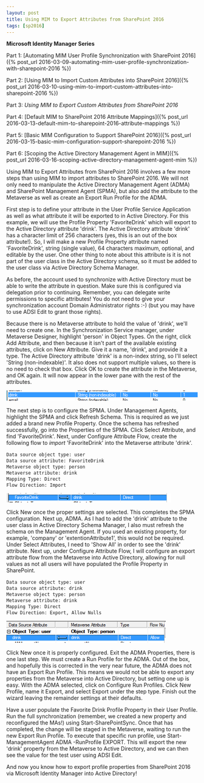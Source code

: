 ```yaml
---
layout: post
title: Using MIM to Export Attributes from SharePoint 2016
tags: [sp2016]
---
```


**Microsoft Identity Manager Series**

Part 1: [Automating MIM User Profile Synchronization with SharePoint 2016]({% post_url 2016-03-09-automating-mim-user-profile-synchronization-with-sharepoint-2016 %})

Part 2: [Using MIM to Import Custom Attributes into SharePoint 2016]({% post_url 2016-03-10-using-mim-to-import-custom-attributes-into-sharepoint-2016 %})

Part 3: _Using MIM to Export Custom Attributes from SharePoint 2016_

Part 4: [Default MIM to SharePoint 2016 Attribute Mappings]({% post_url 2016-03-13-default-mim-to-sharepoint-2016-attribute-mappings %})

Part 5: [Basic MIM Configuration to Support SharePoint 2016]({% post_url 2016-03-15-basic-mim-configuration-support-sharepoint-2016 %})

Part 6: [Scoping the Active Directory Management Agent in MIM]({% post_url 2016-03-16-scoping-active-directory-management-agent-mim %})

Using MIM to Export Attributes from SharePoint 2016 involves a few more steps than using MIM to import attributes to SharePoint 2016. We will not only need to manipulate the Active Directory Management Agent (ADMA) and SharePoint Management Agent (SPMA), but also add the attribute to the Metaverse as well as create an Export Run Profile for the ADMA.

First step is to define your attribute in the User Profile Service Application as well as what attribute it will be exported to in Active Directory. For this example, we will use the Profile Property 'FavoriteDrink' which will export to the Active Directory attribute 'drink'. The Active Directory attribute 'drink' has a character limit of 256 characters (yes, this is an out of the box attribute!). So, I will make a new Profile Property attribute named 'FavoriteDrink', string (single value), 64 characters maximum, optional, and editable by the user. One other thing to note about this attribute is it is not part of the user class in the Active Directory schema, so it must be added to the user class via Active Directory Schema Manager.

As before, the account used to synchronize with Active Directory must be able to write the attribute in question. Make sure this is configured via delegation prior to continuing. Remember, you can delegate write permissions to specific attributes! You do not need to give your synchronization account Domain Administrator rights :-) (but you may have to use ADSI Edit to grant those rights).

Because there is no Metaverse attribute to hold the value of 'drink', we'll need to create one. In the Synchronization Service manager, under Metaverse Designer, highlight 'person' in Object Types. On the right, click Add Attribute, and then because it isn't part of the available existing attributes, click on New Attribute. Give it a name, 'drink', and provide it a type. The Active Directory attribute 'drink' is a non-index string, so I'll select 'String (non-indexable)'. It also does not support multiple values, so there is no need to check that box. Click OK to create the attribute in the Metaverse, and OK again. It will now appear in the lower pane with the rest of the attributes.

![MetaverseAttribute](/assets/images/2016/03/MetaverseAttribute.png)

The next step is to configure the SPMA. Under Management Agents, highlight the SPMA and click Refresh Schema. This is required as we just added a brand new Profile Property. Once the schema has refreshed successfully, go into the Properties of the SPMA. Click Select Attribute, and find 'FavoriteDrink'. Next, under Configure Attribute Flow, create the following flow to _import_ 'FavoriteDrink' into the Metaverse attribute 'drink'.

```
Data source object type: user
Data source attribute: FavoriteDrink
Metaverse object type: person
Metaverse attribute: drink
Mapping Type: Direct
Flow Direction: Import
```

![SPMA-D-Import](/assets/images/2016/03/SPMA-D-Import.png)

Click New once the proper settings are selected. This completes the SPMA configuration. Next up, ADMA. As I had to add the 'drink' attribute to the user class in Active Directory Schema Manager, I also must refresh the schema on the Management Agent. If you used an existing property, for example, 'company' or 'extentionAttribute1', this would not be required. Under Select Attributes, I need to 'Show All' in order to see the 'drink' attribute. Next up, under Configure Attribute Flow, I will configure an export attribute flow from the Metaverse into Active Directory, allowing for null values as not all users will have populated the Profile Property in SharePoint.

```
Data source object type: user
Data source attribute: drink
Metaverse object type: person
Metaverse attribute: drink
Mapping Type: Direct
Flow Direction: Export, Allow Nulls
```

![ADMA-D-Export](/assets/images/2016/03/ADMA-D-Export.png)

Click New once it is properly configured. Exit the ADMA Properties, there is one last step. We must create a Run Profile for the ADMA. Out of the box, and hopefully this is corrected in the very near future, the ADMA does not have an Export Run Profile. This means we would not be able to export any properties from the Metaverse into Active Directory, but setting one up is easy. With the ADMA selected, click on Configure Run Profiles. Click New Profile, name it Export, and select Export under the step type. Finish out the wizard leaving the remainder settings at their defaults.

Have a user populate the Favorite Drink Profile Property in their User Profile. Run the full synchronization (remember, we created a new property and reconfigured the MAs!) using Start-SharePointSync. Once that has completed, the change will be staged in the Metaverse, waiting to run the new Export Run Profile. To execute that specific run profile, use Start-ManagementAgent ADMA -RunProfile EXPORT. This will export the new 'drink' property from the Metaverse to Active Directory, and we can then see the value for the test user using ADSI Edit.

And now you know how to export profile properties from SharePoint 2016 via Microsoft Identity Manager into Active Directory!